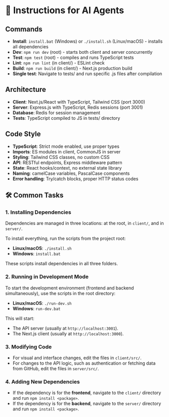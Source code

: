 # 🤖 Instructions for AI Agents

## Commands
- **Install**: `install.bat` (Windows) or `./install.sh` (Linux/macOS) - installs all dependencies
- **Dev**: `npm run dev` (root) - starts both client and server concurrently
- **Test**: `npm test` (root) - compiles and runs TypeScript tests
- **Lint**: `npm run lint` (in client/) - ESLint check
- **Build**: `npm run build` (in client/) - Next.js production build
- **Single test**: Navigate to tests/ and run specific .js files after compilation

## Architecture
- **Client**: Next.js/React with TypeScript, Tailwind CSS (port 3000)
- **Server**: Express.js with TypeScript, Redis sessions (port 3001)  
- **Database**: Redis for session management
- **Tests**: TypeScript compiled to JS in tests/ directory

## Code Style
- **TypeScript**: Strict mode enabled, use proper types
- **Imports**: ES modules in client, CommonJS in server
- **Styling**: Tailwind CSS classes, no custom CSS
- **API**: RESTful endpoints, Express middleware pattern
- **State**: React hooks/context, no external state library
- **Naming**: camelCase variables, PascalCase components
- **Error handling**: Try/catch blocks, proper HTTP status codes

## 🛠️ Common Tasks

### 1. Installing Dependencies

Dependencies are managed in three locations: at the root, in `client/`, and in `server/`.

To install everything, run the scripts from the project root:
- **Linux/macOS**: `./install.sh`
- **Windows**: `install.bat`

These scripts install dependencies in all three folders.

### 2. Running in Development Mode

To start the development environment (frontend and backend simultaneously), use the scripts in the root directory:
- **Linux/macOS**: `./run-dev.sh`
- **Windows**: `run-dev.bat`

This will start:
- The API server (usually at `http://localhost:3001`).
- The Next.js client (usually at `http://localhost:3000`).

### 3. Modifying Code

- For visual and interface changes, edit the files in `client/src/`.
- For changes to the API logic, such as authentication or fetching data from GitHub, edit the files in `server/src/`.

### 4. Adding New Dependencies

- If the dependency is for the **frontend**, navigate to the `client/` directory and run `npm install <package>`.
- If the dependency is for the **backend**, navigate to the `server/` directory and run `npm install <package>`.
